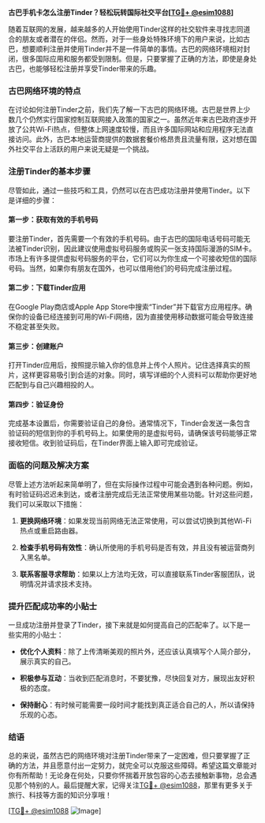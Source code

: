 **古巴手机卡怎么注册Tinder？轻松玩转国际社交平台[[TG💪+ @esim1088](https://t.me/s/esim1088)]**

随着互联网的发展，越来越多的人开始使用Tinder这样的社交软件来寻找志同道合的朋友或者潜在的伴侣。然而，对于一些身处特殊环境下的用户来说，比如古巴，想要顺利注册并使用Tinder并不是一件简单的事情。古巴的网络环境相对封闭，很多国际应用和服务都受到限制。但是，只要掌握了正确的方法，即使是身处古巴，也能够轻松注册并享受Tinder带来的乐趣。

### 古巴网络环境的特点

在讨论如何注册Tinder之前，我们先了解一下古巴的网络环境。古巴是世界上少数几个仍然实行国家控制互联网接入政策的国家之一。虽然近年来古巴政府逐步开放了公共Wi-Fi热点，但整体上网速度较慢，而且许多国际网站和应用程序无法直接访问。此外，古巴本地运营商提供的数据套餐价格昂贵且流量有限，这对想在国外社交平台上活跃的用户来说无疑是一个挑战。

### 注册Tinder的基本步骤

尽管如此，通过一些技巧和工具，仍然可以在古巴成功注册并使用Tinder。以下是详细的步骤：

#### 第一步：获取有效的手机号码

要注册Tinder，首先需要一个有效的手机号码。由于古巴的国际电话号码可能无法被Tinder识别，因此建议使用虚拟号码服务或购买一张支持国际漫游的SIM卡。市场上有许多提供虚拟号码服务的平台，它们可以为你生成一个可接收短信的国际号码。当然，如果你有朋友在国外，也可以借用他们的号码完成注册过程。

#### 第二步：下载Tinder应用

在Google Play商店或Apple App Store中搜索“Tinder”并下载官方应用程序。确保你的设备已经连接到可用的Wi-Fi网络，因为直接使用移动数据可能会导致连接不稳定甚至失败。

#### 第三步：创建账户

打开Tinder应用后，按照提示输入你的信息并上传个人照片。记住选择真实的照片，这样更容易吸引到合适的对象。同时，填写详细的个人资料可以帮助你更好地匹配到与自己兴趣相投的人。

#### 第四步：验证身份

完成基本设置后，你需要验证自己的身份。通常情况下，Tinder会发送一条包含验证码的短信到你的手机号码上。如果使用的是虚拟号码，请确保该号码能够正常接收短信。收到验证码后，在Tinder界面上输入即可完成验证。

### 面临的问题及解决方案

尽管上述方法听起来简单明了，但在实际操作过程中可能会遇到各种问题。例如，有时验证码迟迟未到达，或者注册完成后无法正常使用某些功能。针对这些问题，我们可以采取以下措施：

1. **更换网络环境**：如果发现当前网络无法正常使用，可以尝试切换到其他Wi-Fi热点或重启路由器。
   
2. **检查手机号码有效性**：确认所使用的手机号码是否有效，并且没有被运营商列入黑名单。

3. **联系客服寻求帮助**：如果以上方法均无效，可以直接联系Tinder客服团队，说明情况并请求技术支持。

### 提升匹配成功率的小贴士

一旦成功注册并登录了Tinder，接下来就是如何提高自己的匹配率了。以下是一些实用的小贴士：

- **优化个人资料**：除了上传清晰美观的照片外，还应该认真填写个人简介部分，展示真实的自己。
  
- **积极参与互动**：当收到匹配消息时，不要犹豫，尽快回复对方，展现出友好积极的态度。
  
- **保持耐心**：有时候可能需要一段时间才能找到真正适合自己的人，所以请保持乐观的心态。

### 结语

总的来说，虽然古巴的网络环境对注册Tinder带来了一定困难，但只要掌握了正确的方法，并且愿意付出一定努力，就完全可以克服这些障碍。希望这篇文章能对你有所帮助！无论身在何处，只要你怀揣着开放包容的心态去接触新事物，总会遇见那个特别的人。最后提醒大家，记得关注[TG💪+ @esim1088](https://t.me/s/esim1088)，那里有更多关于旅行、科技等方面的知识分享哦！

[[TG💪+ @esim1088](https://t.me/s/esim1088) ![Image](https://i.postimg.cc/4NQfJmqS/Snipaste-2025-05-13-00-14-12.png)]